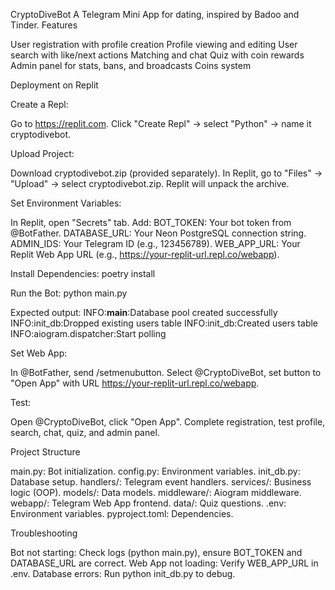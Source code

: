 CryptoDiveBot
A Telegram Mini App for dating, inspired by Badoo and Tinder.
Features

User registration with profile creation
Profile viewing and editing
User search with like/next actions
Matching and chat
Quiz with coin rewards
Admin panel for stats, bans, and broadcasts
Coins system

Deployment on Replit

Create a Repl:

Go to https://replit.com.
Click "Create Repl" → select "Python" → name it cryptodivebot.


Upload Project:

Download cryptodivebot.zip (provided separately).
In Replit, go to "Files" → "Upload" → select cryptodivebot.zip.
Replit will unpack the archive.


Set Environment Variables:

In Replit, open "Secrets" tab.
Add:
BOT_TOKEN: Your bot token from @BotFather.
DATABASE_URL: Your Neon PostgreSQL connection string.
ADMIN_IDS: Your Telegram ID (e.g., 123456789).
WEB_APP_URL: Your Replit Web App URL (e.g., https://your-replit-url.repl.co/webapp).




Install Dependencies:
poetry install


Run the Bot:
python main.py

Expected output:
INFO:__main__:Database pool created successfully
INFO:init_db:Dropped existing users table
INFO:init_db:Created users table
INFO:aiogram.dispatcher:Start polling


Set Web App:

In @BotFather, send /setmenubutton.
Select @CryptoDiveBot, set button to "Open App" with URL https://your-replit-url.repl.co/webapp.


Test:

Open @CryptoDiveBot, click "Open App".
Complete registration, test profile, search, chat, quiz, and admin panel.



Project Structure

main.py: Bot initialization.
config.py: Environment variables.
init_db.py: Database setup.
handlers/: Telegram event handlers.
services/: Business logic (OOP).
models/: Data models.
middleware/: Aiogram middleware.
webapp/: Telegram Web App frontend.
data/: Quiz questions.
.env: Environment variables.
pyproject.toml: Dependencies.

Troubleshooting

Bot not starting: Check logs (python main.py), ensure BOT_TOKEN and DATABASE_URL are correct.
Web App not loading: Verify WEB_APP_URL in .env.
Database errors: Run python init_db.py to debug.

